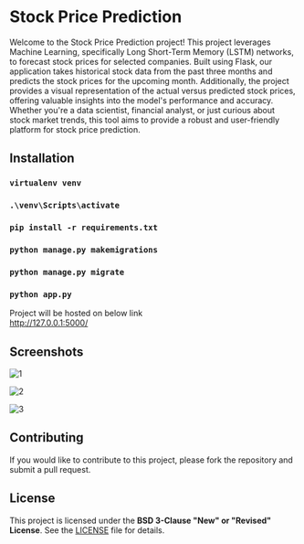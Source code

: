 # Stock Price Prediction

Welcome to the Stock Price Prediction project! This project leverages Machine Learning, specifically Long Short-Term Memory (LSTM) networks, to forecast stock prices for selected companies. Built using Flask, our application takes historical stock data from the past three months and predicts the stock prices for the upcoming month. Additionally, the project provides a visual representation of the actual versus predicted stock prices, offering valuable insights into the model's performance and accuracy. Whether you're a data scientist, financial analyst, or just curious about stock market trends, this tool aims to provide a robust and user-friendly platform for stock price prediction.

## Installation

### `virtualenv venv`

### `.\venv\Scripts\activate`

### `pip install -r requirements.txt`

### `python manage.py makemigrations`

### `python manage.py migrate`

### `python app.py`

Project will be hosted on below link  
http://127.0.0.1:5000/

## Screenshots

![1](https://github.com/user-attachments/assets/4af5f394-00e2-42b1-baf3-24a73a518c5d)

![2](https://github.com/user-attachments/assets/43b4c3c1-9c55-48ae-900a-d2c9366b62e0)

![3](https://github.com/user-attachments/assets/ca39ba4b-db07-4598-9ebd-eb96c08314c1)

## Contributing
If you would like to contribute to this project, please fork the repository and submit a pull request.

## License
This project is licensed under the **BSD 3-Clause "New" or "Revised" License**. See the [LICENSE](./LICENSE) file for details.
